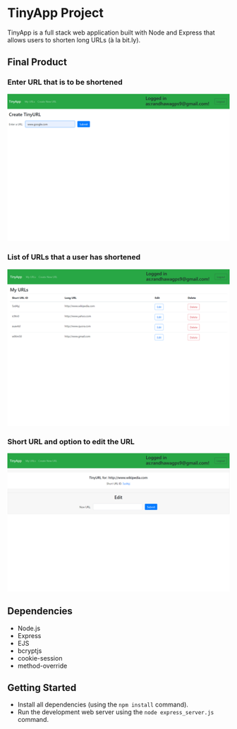# TinyApp Project

TinyApp is a full stack web application built with Node and Express that allows users to shorten long URLs (à la bit.ly).

## Final Product

### Enter URL that is to be shortened

!["Enter URL that is to be shortened"](/Screenshot1.png)

### List of URLs that a user has shortened

!["List of URLs that a user has shortened"](/Screenshot2.png)

### Short URL and option to edit the URL

!["Short URL and option to edit the URL"](/Screenshot3.png)

## Dependencies

- Node.js
- Express
- EJS
- bcryptjs
- cookie-session
- method-override

## Getting Started

- Install all dependencies (using the `npm install` command).
- Run the development web server using the `node express_server.js` command.
